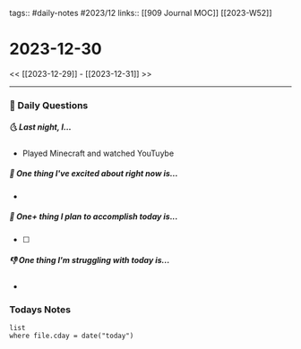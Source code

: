 tags:: #daily-notes #2023/12 
links:: [[909 Journal MOC]] [[2023-W52]]
# 2023-12-30

<< [[2023-12-29]] - [[2023-12-31]] >>

---
### 📅 Daily Questions
##### 🌜 Last night, I...
- Played Minecraft and watched YouTuybe

##### 🙌 One thing I've excited about right now is...
- 

##### 🚀 One+ thing I plan to accomplish today is...
- [ ] 

##### 👎 One thing I'm struggling with today is...
- 

### Todays Notes
```dataview
list 
where file.cday = date("today")
```